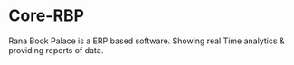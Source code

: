 # Core-RBP
Rana Book Palace is a ERP based software. Showing real Time analytics &amp; providing reports of data.
